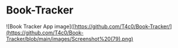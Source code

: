 # Book-Tracker

![Book Tracker App image]([https://github.com/T4c0/Book-Tracker/](https://github.com/T4c0/Book-Tracker/blob/main/images/Screenshot%20(79).png)

